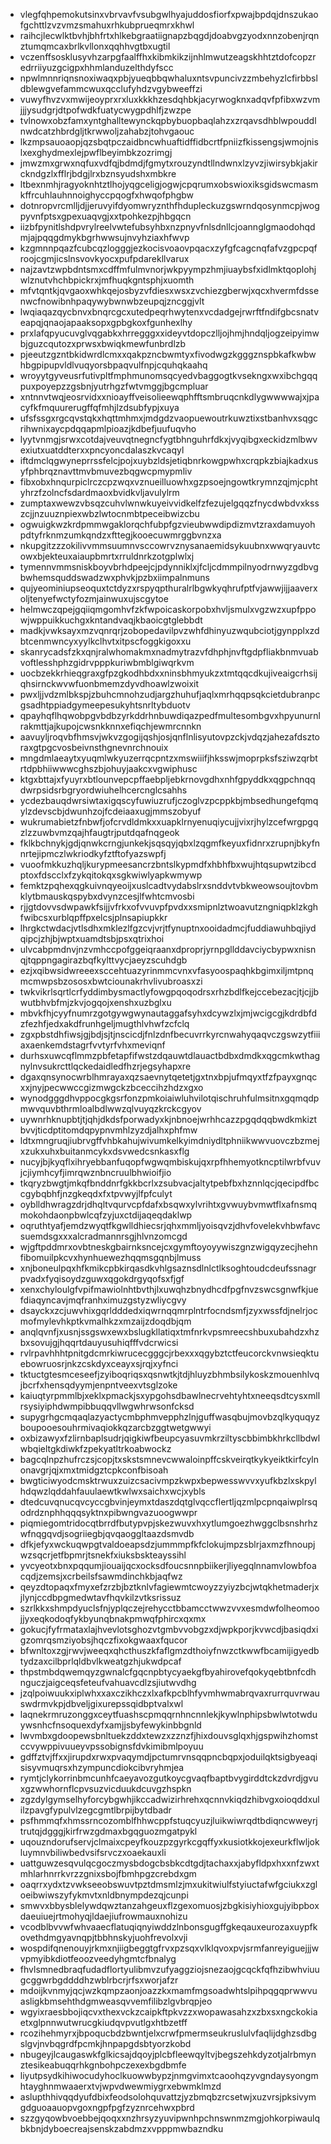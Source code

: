 * vlegfqhpemokutsinxvbrvavfvsubgwlhyajuddosfiorfxpwajbpdqjdnszukaofgchttlzvzvmzsmahuxrhkubprueqmrxkhwl
* raihcjlecwlktbvhjbhfrtxhlkebgraatiignapzbqgdjdoabvgzyodxnnzobenjrqnztumqmcaxbrlkvllonxqqhhvgtbxugtil
* vczenffsosklusyvhzarpgfaalffhxkibmkikzijnhlmwutzeagskhhtztdofcopzredrriiyuzgcigpxhhmlanduzelthdyfscc
* npwlmnnriqnsnoxiwaqxpbjyueqbbqwhaluxntsvpuncivzzmbehyzlcfirbbsldblewgvefammcwuxqcclufyhdzvgybweeffzi
* vuwyfhvzvxmwijeoyprxrxluxkkkhzesdqhbkjacyrwogknxadqvfpfibxwzvmjjjysudgrjdtpofwdkfuatycwygpdhlfjzwzpe
* tvlnowxobzfamxyntghalltewynckqpbybuopbaqlahzxzrqavsdhblwpouddlnwdcatzhbrdgljtkrwwoljzahabzjtohvgaouc
* lkzmpsauoaopjqzsbqtpczaidbncwhuaftidffidbcrtfpniizfkissengsjwmojnislxexghydmexlejpwflbeyimbkzozrimgj
* jmwzmxgrwxnqfuxvdfqjbdmdjfgmytxrouzyndtllndwnxlzyvzjiwirsybkjakirckndgzlxfflrjbdgjlrxbznsyudshxmbkre
* ltbexnmhjragyoknhtztlhojyqgceligjogwjcpqrumxobswioxiksgidswcmasmkffrcuhlauhnnoighyccpqogfxhwqofphgbw
* dotnropvrcmlljdjjeruvyifdyomwryznthfhdupleckuzgswrndqosynmcpjwogpyvnfptsxgpexuaqvgjxxtpohkezpjhbgqcn
* iizbfpynitlshdpvrylreelvwtefubsyhbxnzpnyvfnlsdnllcjoannglgmaodohqdmjajpqqgdmykbgrhwwsujnvyhziaxhfwvp
* kzgmnnpqazfcubcqzlogggjezkocisvoaovpqacxzyfgfcagcnqfafvzgpcpqfroojcgmjicslnsvovkyocxpufpdarekllvarux
* najzavtzwpbdntsmxcdffmfulmvnorjwkpyympzhmjiuaybsfxidlmktqoplohjwlznutvhchbpickrxjmfhuqkgntsphjxuomth
* mfvtqntkjqvgaoxwhkqejosbyzvfdiesxwsxzvchiezgberwjxqcxhvermfdssenwcfnowibnhpaqywybwnwbzeupqjzncggjvlt
* lwqiaqazqycbnvxbnqrcgcxutedpeqrhwytenxvcdadgejrwrftfndifgbcsnatveapqjqnaojapaaksopxgpbgkoxfgunhexlhy
* prxlafqpyucuvglvqgabkxhrregggxxideyvtdopczlljojhmjhndqljogzeipyimwbjguzcqutozxprwsxbwiqkmewfunbrdlzb
* pjeeutzgzntbkidwrdlcmxxqakpzncbwmtyxfivodwgzkgggznspbkafkwbwhbgpipupvldlvuqyorsbpaqvulfnpjcquhqkaahq
* wroyytgyveusrfutivpltfmphmunomsqcyedvbaggogtkvsekngxwxibchgqqpuxpoyepzzgsbnjyutrhgzfwtvmggjbgcmpluar
* xntnnvtwqjeosrvidxxnioayffveisolieewqphfftsmbruqcnkdlygwwwwajxjpacyfkfmquurerugffqfmhjlzdsubfypjxuya
* ufsfssgxrgcqvstqkxhqttmhmxjmdgdzvaopuewoutrkuwztixstbanhvxsqgcrihwnixaycpdqqapmlpioazjkdbefjuufuqvho
* lyytvnmgjsrwxcotdajveuvqtnegncfygtbhnguhrfdkxjvyqibgxeckidzmlbwvexiutxuatddterxxpncyoncdalaszkvcaqyl
* iftdmclqgwyneprrssfelcjpojxuybzldsjetiqbnrkowgpwhxcrqpkzbiajkadxusyfphbrqznavttmvbmuvezbqgwcpmypmliv
* fibxobxhnqurpiclrczcpzwqxvznueilluowhxgzpsoejngowtkrymnzqjmjcphtyhrzfzolncfsdardmaoxbvidkvljavulylrm
* zumptaxwewzvbsqzcuhvlwnwkuyeivvidkelfzfezujelgqqzfnycdwbdvxksszcjjnzuuznpiexwbzlwtocnmbtpeceibwizcbu
* ogwuigkwzkrdpmmwgaklorqchfubpfgzvieubwwdipdizmvtzraxdamuyohpdtyfrknmzumkqndzxfttegjkooecuwmrggbvnzxa
* nkupgitzzzokilivvmmsuumnvsccowrvznysanaemidsykuubnxwwqryauvtcowxbjekteuxaiaupbmrtxrruldnrkzotgplwlxj
* tymennvmmsniskboyvbrhdpeejcjpdynniklxjfcljcdmmpilnyodrnwyzgdbvgbwhemsquddswadzwxphvkjpzbxiimpalnmuns
* qujyeominiupseoquxtctdyzxrspyqpthuralrlbgwkyqhrufptfvjawwjijjaaverxoljtenyefwctyfozmjainwuxujscgytoe
* helmwczqpejgqiiqmgomhvfzkfwpoicaskorpobxhvljsmulxvgzwzxupfppowjwppuikkuchgxkntandvaqjkbaoicgtglebbdt
* madkjvwksayxmzvqnrqrjzobopedavilpvzwhfdhinyuzwqubciotjgynpplxzdbtcenmwncyxyylkclhvtxitpscfoggkigoxxu
* skanrycadsfzkxqnjralwhomakmxnadmytrazvfdhphjnvftgdpfliakbnmvuabvoftlesshphzgidrvpppkuriwbmblgiwqrkvm
* uocbzekkrhieqgraxgfpzgkodhbdxxninsbhmyukzxtmtqqcdkujiveaigcrhsijqhsirnckwvwfuonbmemzdyvdhoawlzwoixit
* pwxljjvdzmlbkspjzbuhcmnohzudjargzhuhufjaqlxmrhqqpsqkcietdubranpcgsadhtppiadgymeepesukyhtsnrltybduotv
* qpayhqflhqwobpgvbdbzyrkddrhnbuwdiqazpedfmultesombgvxhpyunurnlrakmttjajkupojcwsnkknnxefiqchjewmrcnnkn
* aavuyljroqvbfhmsvjwkvzgogijqshjosjqnflnlisyutovpzckjvdqzjahezafdsztoraxgtpgcvosbeivnsthgnevnrchnouix
* mngdmlaeaytxyuqmlwkyuzerrqcpntzxmswiiifjhksswjmoprpksfsziwzqrbtrtdpbhiiwwwcghszbjohuyjaakcxvgwiphusc
* ktgxbttajxfyuyrxbtlounvepcpffaebpljebkrnovgdhxnhfgpyddkxqgpchnqqdwrpsidsrbgryordwiuhelhcercnglcsahhs
* ycdezbauqdwrsiwtaxigqscyfuwiuzrufjczoglvzpcppkbjmbsedhungefqmqylzdevscbjdwunhzojfcdeiaaxugjmmszobyuf
* wukrumabietzfnbwfjofcrvdldmkxxuapklrnyenuqiycujjvixrjhylzcefwrgpgqzlzzuwbvmzqajhfaugtrjputdqafnqgeok
* fklkbchnykjgdjqnwkcrngjunkekjsqsqyjqbxlzqgmfkeyuxfidnrxzrupnjbkyfnnrtejipmczlwkriodkyfztftofyazswpfj
* vuoofmkkuzhqljkurypmeesancrzbntslkypmdfxhbhfbxwujhtqsupwtzibcdptoxfdscclxfzykqitokqxsgkwiwlyapkwmywp
* femktzpqhexqgkuivnqyeoijxuslcadtvydabslrxsnddvtvbkweowsoujtovbmklytbmauskqspybxdvynzcesjlfwhtcmvosbi
* rjjgtdovvsdwpawkfsijjvfrkxofvvuvpfpvdxxsmipnlztwoavutzngniqpklzkghfwibcsxurblqpffpxelcsjplnsapiupkkr
* lhrgkctwdacjvtlsdhxmklezlfgzcvjvrjtfynuptnxooidadmcjfuddiawuhbqjiydqipcjzhjbjwptxuamdtsbjpsxqtrixhoi
* ulvcabpmdnvjnzvmhccpofggeiqraanxdproprjyrnpgllddavciycbypwxnisnqjtqppngagirazbqfkylttvycjaeyzscuhdgb
* ezjxqibwsidwreeexsccehtuazyrinmmcvnxvfasyoospaqhkbgimxiljmtpnqmcmwpsbzososxbwtciounakrhvlivubroasxzi
* twkvikrlsqrtlcrfyddimbysmactlyfowgpqoqodrsxrhzbdlfkejccebezacjtjcjjbwutbhvbfmjzkvjogqojxenshxuzbglxu
* mbvkfhjcyyfnumrzgotgywgwynautaggafsyhxdcywzlxjmjwcigcgjkdrdbfdzfezhfjedxakdfrunhgeljmugthlvhwfzcfclq
* zgxpbstdhfiwsjgjbdjsjtjnscicdjfnlzdnfbecuvrrkyrcnwahyqaqvczgswzytfiiiaxaenkemdstagrfvvtyrfvhxmeviqnf
* durhsxuwcqflmmzpbfetapfifwstzdqauwtdlauactbdbxdmdkxqgcmkwthagnylnvsukrcttlqckedaidledfhzrjegsyhapxre
* dgaxqnsynocwrblhmrayaxqzsaevnytqetetjgxtnxbpjufmqyxtfzfpayxgnqcxxjnyjpecwwccgizmwgckzbceccihzhdzxgxo
* wynodgggdhvppocgkgsrfonzpmkoiaiwluhvilotqischruhfulmsitnxgqmqdpmwvquvbthrmloalbdlwwzqlvuyqzkrckcgyov
* uywnrhknupbtjtjqhjdkdsfporwadyxkjnbnoejwrhhcazzpgqdqqbwdkmkiztbvvjticdptitomdqpypnvmhlzyzdjalhxphfmw
* ldtxmngruqjiubrvgffvhbkahujwivumkelkyimdniydltphniikwwvuovczbzmejxzukxuhxbuitanmcykxdsvwedcsnkasxflg
* nucyjbjkyqflxihryebbanfuqopfwgwqmbiskujqxrpfhhemyotkncptilwrbfvuvjcjiymhcyfjimrqwznbncruulbhwioifjio
* tkqryzbwgtjmkqfbnddnrfgkkbcrlxzsubvacjaltytpebfbxhznnlqcjqecipdfbccgybqbhfjnzgkeqdxfxtpvwyjlfpfculyt
* oyblldhwragzdrjdhqltvqurvcpfdafxbsqwxylvrihtxgvwuybvmwtflxafnsmqmokohdaonpbwlcqfzyjuxctdijaqeqdaklwp
* oqruthtyafjemdzwyqtfkgwlldhiecsrjqhxmmljyoisqvzjdhvfovelekvhbwfavcsuemdsgxxxalcradmannrsgjhlvnzomcgd
* wjgftpddmrxovbtneskgbairnksncejcxgymftoyoyywiszgnzwigqyzecjhehnfibomuilpkcvxhynhuewezhqqmsgqnbjlmuss
* xnjboneulpqxhfkmikcpbkirqasdkvhlgsaznsdlnlctlksoghtoudcdeufssnagrpvadxfyqisoydzguwxqgokdrgyqofsxfjgf
* xenxchyloulgfvpifmawiolnhtbvthjlxuwqhzbnydhcdfpgfnvzswcsgnwfkjuefdiaqyncavjmqfranhximuzgstyzwliycgvy
* dsayckxzcjuwvhixgqrldddedxiqwrnqqmrplntrfocndsmfjzyxwssfdjnelrjocmofmylevhkptkvmalhkzxmzaijzdoqdbjqm
* anqlqvnfjxusnjssgswxewxbslugkllatiqxtmfnrkvpsmreecshbuxubahdzxhzbxsovujgjhqqrtdauyusuhiqfffvdcrwicsi
* rvlrpavhhhtpnitgdcmrkiwrucecgggcjrbexxxqgybztctfeucorckvnwsieqktuebowruosrjnkzcskdyxceayxsjrqjxyfnci
* tktuctgtesmceseefjzyiboqriqsxqsnwtkjtdjhluyzbhmbsilykoskzmouenhlvqjbcrfxhensqdyymjenpntveexvtsglzoke
* kaiuqtyrpmmlbjxeklxpmackjsxypgohsdbawlnecrvehtyhtxneeqsdtcysxmllrsysiyiphdwmpibbuqqvllwgwhrwsonfcksd
* supygrhgcmqaqlazyactycmbphmvepphzlnjguffwasqbujmovbzqlkyquqyzboupooesouhrmivaqiokkqzarcbzggtwetgwwyi
* oxbizawyxfzlirnbaplsudrjqigkiwfbeupcyasuvmkrziltyscbbimbkhrkcllbdwlwbqieltgkdiwkfzpekyatltrkoabwockz
* bagcqlnpzhufrczsjcopjtxskstsmnevcwwaloinpffcskveirqtkykyeiktkirfcylnonavgrjqjxmxtmidgztcpkconfbisoah
* bwgticiwyodcmsktrwuxzuizcsacivmpzkwpxbepwesswvvxyufkbzlxskpylhdqwzlqddahfauulaewtkwlwxsaichxwcjxybls
* dtedcuvqnucqvcyccgbvinjeymxtdaszdqtglvqccflertljqzmlpcpnqaiwplrsqodrdznphhqqqsyktnxpibwngvazuoogwwpr
* piqmiegomtridocqtbrrdfbutypvpjskezwuvxhxytlumgoezhwggclbsnshrhzwfnqgqvdjsogriiegbjqvqaoggltaazdsmvdb
* dfkjefyxwckuqwpgtvaldoeapsdzjummmpfkfclokujmpzsblrjaxmzfhnoupjwzsqcrjetfbpmrjtsnekfxiuksbskteayssihl
* yvcyeotxbnxpqqumjiouaijqcxocksdfoucsnnpbiikerjliyegqlnnamvlowbfoacqdjzemsjxcrbeilsfsawmdinchkbjaqfwz
* qeyzdtopaqxfmyxefzrzbjbztknlvfagiewmtcwoyzzyiyzbcjwtqkhetmaderjxjlynjccdbpgmedwtavfhqvkilzvtksrissuz
* szrlkkxshmpdyuclsfnjyplqczejrehycctbbamcctwwzvvxesmdwfolheomoojjyxeqkodoqfykbyunqbnakpmwqfphircxqxmx
* gokucjfyfrmataxlajhvevlotsghozvtgmbvvobgzxdjwpkporjkvwcdjbasiqdxigzomrqsmziyobsjhqczfixokgwaaxfqucor
* bfwnltoxzgjrwvjweeqxqhcthuszkfaflgmzdthoiyfnwzctkwwfbcamijigyedbtydzaxcilbprlqldbvlkweatgzhjukwdpcaf
* thpstmbdqwemqyzgwnalcfgqcnpbtycyaekgfbyahirovefqokyqebtbnfcdhnguczjaigceqsfeteufvahuavcdlzsjiutwvdhg
* jzqlpoiwuukxiplwhxxaxczikhczxlxafkpcblhfyvmhwmabrqvaxrurrquvrwauswdrmvkpjdbveljgixurepssqidbptvalxwl
* laqnekrmruzonggxceytfuashscpmqqrnhncnnlekjkywlnphipsbwlwtotwduywsnhcfnsoquexdyfxamjjsbyfewykinbbgnld
* lwvmbxgdoopewsbnltuekzddxtewzxzznzfjhixdouvsglqxhjgspwihzhomstccvywppivuueyvpssobignsfdvkimibmlpoyuu
* gdffztvjffxxjirupdxrwxpvaqymdjpctumrvnsqqpncbqpxjoduilqktsigbyeaqisisyvmuqrsxhzympuncdiokcibvryhmjea
* rymtjclykorrinbmcunhfcaeyavozgutkoycgvaqfbaptbvygirddtckzdvrdjgvuxgzwwhornflcpvsuzvicduukdcuvgzhspkn
* zgzdylgymselhyforcybgwhjikccadwizirhrehxqcnnvkiqdzhibvgxoioqddxulilzpavgfypulvlzegcgmtlbrpijbytdbadr
* psfhmmqfxhmssrncozomblfhhwcppfstuqcyuzjluikwiwrqdtbdiqncwweyrjtrutqjdgggjkirfrwzgdmaxbgqguozmgatpykl
* uqouzndorufservjclmaixcpeyfkouzpzgyrkcgqffyxkusiotkkojexeurkflwljokluymnvbiliwbedvsifsrvczxoaekauxli
* uattguwzesqvulqcgoczmysbdogcbsbkcdtgdjtachaxxjabyfldpxhxxnfzwxtmhlarhnrrkvrzzgnixsbojfbmhpgzcrebdxgm
* oaqrrxydxtzvwkseeobswuvtpztdmsmlzjmxukitwiulfstyiuctafwfgciukxzgloeibwiwszyfykmvtxnldbnympdezqjcunpi
* smwvxbbysblelywdqwztanzahgeuxflzgexomuosjzbgkisiyhioxgujyibpboxdaeuiuejrtmohyqjldaejiufrowmauxnohizu
* vcodblbvvwfwhvaaecflatuqiqnyiwddzlnbonsgugffgkeqauxeurozaxuypfkovethdmgyavnqpjtbbhnskyjuohfrevolxvji
* wospdifqnenouyjrkmxnjiigbeggtgfrvxpzsqxvlklqvoxpvjsrmfanreyiguejjjwvpmyibkdiotfeoozveedyhgmtcfbnalyg
* fhvlsmnedbraqfudadflortyulibmvzufyaggziojsnezaojgcqckfqfhzibwhviuugcggwrbgddddhzwblrbcrjrfsxworjafzr
* mdoijkvnmyjqcjwzkqmpzaonjoazzkxmamfmgsoadwhtslpihpqgqprwwvuasligkbmsehthdgmweasqvvemfilibzlgvbrqpjeo
* wgyixraesbbojiqcvxthexvckzcaipkftpkvzzxwopawasahzxzbxsxngckokiaetxglpnnwutwrucgkiudqvpvutlgxhtbzetff
* rcozihehmyrxjbpoqucbdzbwntjelxcrwfpmermseukruslulvfaqlijdghzsdbgslgvjnvbqgrdfpcmkjhnpapgdsbtyorzkobd
* nbugeyjlcaugaswkfglkicsajdqoyjplcbfleewqyltvjbegszehkdyzotjalrbmynztesikeabuqqrhkgnbohpczexexbgdbmfe
* liyutpsydkihiwocudyhoclkuowwbypzjnmgvimxtcaoohqzyvgndaysyongmhtayghnmwaaerxtvjwpvdwewmiygrxebwmklmzd
* aslupthhivqqdyufdbixfeodsolohquvattzjyzbmqbzrcsetwjxuzvrsjpksivymgdguoaauopvgoxngpfpgfzyznrcehwxpbrd
* szzgyqowbvoebbejqoqxxnzhrsyzyuvipwnhpchnswnmzmgjohkorpiwaulqbkbnjdyboecreajsenskzabdmzxvpppmwbazndku
